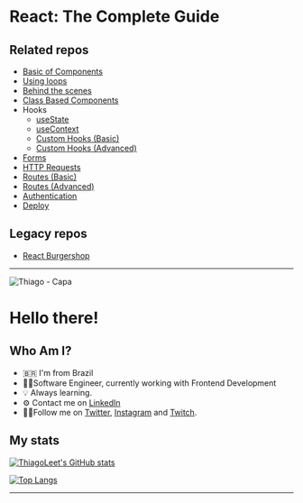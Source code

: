 # React: The Complete Guide

## Related repos
- [Basic of Components](https://github.com/thiagoleet/react-learning-basic-components)
- [Using loops](https://github.com/thiagoleet/react-learning-loops)
- [Behind the scenes](https://github.com/thiagoleet/react-learning-behind-the-scenes)
- [Class Based Components](https://github.com/thiagoleet/react-learning-class-based-components)
- Hooks
    - [useState](https://github.com/thiagoleet/react-learning-hooks-usestate)
    - [useContext](https://github.com/thiagoleet/react-learning-hooks-usecontext)
    - [Custom Hooks (Basic)](https://github.com/thiagoleet/react-learning-custom-hooks-card)
    - [Custom Hooks (Advanced)](https://github.com/thiagoleet/react-learning-custom-hooks-tasks)
- [Forms](https://github.com/thiagoleet/react-basic-form)
- [HTTP Requests](https://github.com/thiagoleet/react-learning-http-requests)
- [Routes (Basic)](https://github.com/thiagoleet/react-learning-routes)
- [Routes (Advanced)](https://github.com/thiagoleet/react-learning-routes-advanced)
- [Authentication](https://github.com/thiagoleet/react-learning-authentication)
- [Deploy](https://github.com/thiagoleet/react-learning-deploy) 
 
## Legacy repos
- [React Burgershop](https://github.com/thiagoleet/react-burger-shop)

---

![Thiago - Capa](https://user-images.githubusercontent.com/9437391/153274659-915c4df9-0032-4757-a9a2-6a85107c276b.png)

# Hello there!

## Who Am I?

- 🇧🇷 I'm from Brazil
- 👨‍💻Software Engineer, currently working with Frontend Development
- 💡 Always learning.
- ⚙️ Contact me on [LinkedIn](https://www.linkedin.com/in/thiagofmleite/)
- 🚶‍♂️Follow me on [Twitter](https://twitter.com/thiagoleite), [Instagram](https://instagram.com/thiagoleet) and [Twitch](https://twitch.tv/thiagoleet).

## My stats

[![ThiagoLeet's GitHub stats](https://github-readme-stats.vercel.app/api?username=thiagoleet&show_icons=true&theme=radical&count_private=true)](https://github.com/anuraghazra/github-readme-stats)

[![Top Langs](https://github-readme-stats.vercel.app/api/top-langs/?username=thiagoleet&theme=radical&layout=compact)](https://github.com/anuraghazra/github-readme-stats)

---




